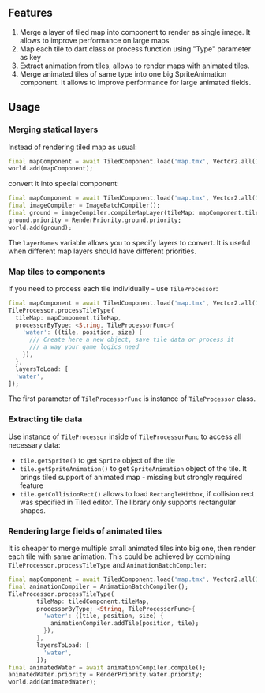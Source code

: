 ## Features

1. Merge a layer of tiled map into component to render as single image. It allows to improve
   performance on large maps
2. Map each tile to dart class or process function using "Type" parameter as key
3. Extract animation from tiles, allows to render maps with animated tiles.
4. Merge animated tiles of same type into one big SpriteAnimation component. It allows to improve
   performance for large animated fields.

## Usage

### Merging statical layers

Instead of rendering tiled map as usual: 
```dart
final mapComponent = await TiledComponent.load('map.tmx', Vector2.all(16));
world.add(mapComponent);
```
convert it into special component: 

```dart
final mapComponent = await TiledComponent.load('map.tmx', Vector2.all(16));
final imageCompiler = ImageBatchCompiler();
final ground = imageCompiler.compileMapLayer(tileMap: mapComponent.tileMap, layerNames: ['ground']);
ground.priority = RenderPriority.ground.priority;
world.add(ground);
```

The `layerNames` variable allows you to specify layers to convert. It is useful when different map
layers should have different priorities.

### Map tiles to components

If you need to process each tile individually - use `TileProcessor`:

```dart
final mapComponent = await TiledComponent.load('map.tmx', Vector2.all(16));
TileProcessor.processTileType(
  tileMap: mapComponent.tileMap,
  processorByType: <String, TileProcessorFunc>{
    'water': ((tile, position, size) {
      /// Create here a new object, save tile data or process it
      /// a way your game logics need
    }),
  },
  layersToLoad: [
  'water',
]);
```

The first parameter of `TileProcessorFunc` is instance of `TileProcessor` class.

### Extracting tile data

Use instance of `TileProcessor` inside of `TileProcessorFunc` to access all necessary data:

- `tile.getSprite()` to get `Sprite` object of the tile
- `tile.getSpriteAnimation()` to get `SpriteAnimation` object of the tile. It brings tiled support
  of animated map - missing but strongly required feature
- `tile.getCollisionRect()` allows to load `RectangleHitbox`, if collision rect was specified in
  Tiled editor. The library only supports rectangular shapes.  

### Rendering large fields of animated tiles

It is cheaper to merge multiple small animated tiles into big one, then render each tile with same animation.
This could be achieved by combining `TileProcessor.processTileType` and `AnimationBatchCompiler`: 

```dart
final mapComponent = await TiledComponent.load('map.tmx', Vector2.all(16));
final animationCompiler = AnimationBatchCompiler();
TileProcessor.processTileType(
        tileMap: tiledComponent.tileMap,
        processorByType: <String, TileProcessorFunc>{
          'water': ((tile, position, size) {
            animationCompiler.addTile(position, tile);
          }),
        },
        layersToLoad: [
          'water',
        ]);
final animatedWater = await animationCompiler.compile();
animatedWater.priority = RenderPriority.water.priority;
world.add(animatedWater);
```

